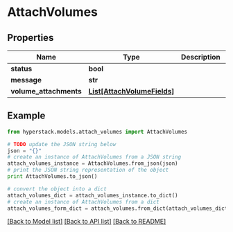 # AttachVolumes


## Properties

Name | Type | Description | Notes
------------ | ------------- | ------------- | -------------
**status** | **bool** |  | [optional] 
**message** | **str** |  | [optional] 
**volume_attachments** | [**List[AttachVolumeFields]**](AttachVolumeFields.md) |  | [optional] 

## Example

```python
from hyperstack.models.attach_volumes import AttachVolumes

# TODO update the JSON string below
json = "{}"
# create an instance of AttachVolumes from a JSON string
attach_volumes_instance = AttachVolumes.from_json(json)
# print the JSON string representation of the object
print AttachVolumes.to_json()

# convert the object into a dict
attach_volumes_dict = attach_volumes_instance.to_dict()
# create an instance of AttachVolumes from a dict
attach_volumes_form_dict = attach_volumes.from_dict(attach_volumes_dict)
```
[[Back to Model list]](../README.md#documentation-for-models) [[Back to API list]](../README.md#documentation-for-api-endpoints) [[Back to README]](../README.md)



